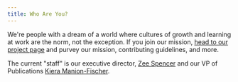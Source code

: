 ```yaml
---
title: Who Are You?
---
```

We're people with a dream of a world where cultures of
growth and learning at work are the norm, not the exception.
If you join our mission, [head to our project
page](https://github.com/zincmade/apprenticeship.community/#our-mission)
and purvey our mission, contributing guidelines, and more.

The current "staff" is our executive director, <a
href="http://zeespencer.com">Zee Spencer</a> and our VP of
Publications <a href="http://twitter.com/kmanion">Kiera
Manion-Fischer</a>.

